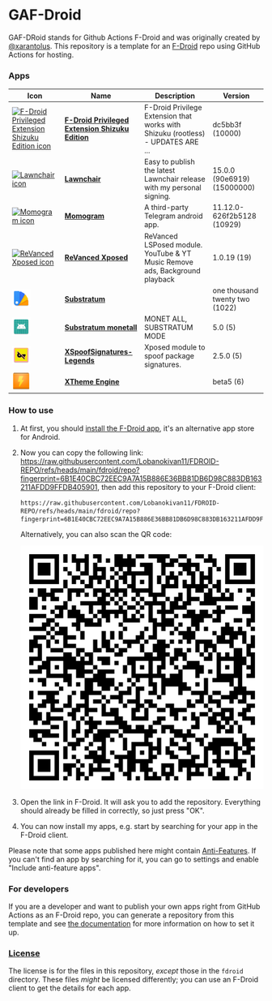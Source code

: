 # GAF-Droid

GAF-DRoid stands for Github Actions F-Droid and was originally created by [@xarantolus](https://github.com/xarantolus/fdroid).
This repository is a template for an [F-Droid](https://f-droid.org) repo using GitHub Actions for hosting.

### Apps

<!-- This table is auto-generated. Do not edit -->
| Icon | Name | Description | Version |
| --- | --- | --- | --- |
| <a href="https://github.com/Lobanokivan11/fdroid_shizuku_privileged_extension"><img src="fdroid/repo/icons/" alt="F-Droid Privileged Extension Shizuku Edition icon" width="36px" height="36px"></a> | [**F-Droid Privileged Extension Shizuku Edition**](https://github.com/Lobanokivan11/fdroid_shizuku_privileged_extension) | F-Droid Privilege Extension that works with Shizuku (rootless) - UPDATES ARE ... | dc5bb3f (10000) |
| <a href="https://github.com/Goooler/LawnchairRelease"><img src="fdroid/repo/icons/" alt="Lawnchair icon" width="36px" height="36px"></a> | [**Lawnchair**](https://github.com/Goooler/LawnchairRelease) | Easy to publish the latest Lawnchair release with my personal signing. | 15.0.0 (90e6919) (15000000) |
| <a href="https://github.com/dic1911/Momogram"><img src="fdroid/repo/icons/" alt="Momogram icon" width="36px" height="36px"></a> | [**Momogram**](https://github.com/dic1911/Momogram) | A third-party Telegram android app. | 11.12.0-626f2b5128 (10929) |
| <a href="https://github.com/chsbuffer/ReVancedXposed"><img src="fdroid/repo/icons/" alt="ReVanced Xposed icon" width="36px" height="36px"></a> | [**ReVanced Xposed**](https://github.com/chsbuffer/ReVancedXposed) | ReVanced LSPosed module. YouTube &amp; YT Music Remove ads, Background playback | 1.0.19 (19) |
| <a href="https://github.com/AndroidThemingRequiem/Substratum-apk"><img src="fdroid/repo/icons/projekt.substratum.1022.png" alt="Substratum icon" width="36px" height="36px"></a> | [**Substratum**](https://github.com/AndroidThemingRequiem/Substratum-apk) |  | one thousand twenty two (1022) |
| <a href="https://github.com/Lobanokivan11/Substratum-monetall"><img src="fdroid/repo/icons/substratum.monet.all.5.png" alt="Substratum monetall icon" width="36px" height="36px"></a> | [**Substratum monetall**](https://github.com/Lobanokivan11/Substratum-monetall) | MONET ALL, SUBSTRATUM MODE | 5.0 (5) |
| <a href="https://github.com/Lobanokivan11/XSpoofSignatures-Legends"><img src="fdroid/repo/icons/dev.materii.rushii.xspoofsignatures.5.png" alt="XSpoofSignatures-Legends icon" width="36px" height="36px"></a> | [**XSpoofSignatures-Legends**](https://github.com/Lobanokivan11/XSpoofSignatures-Legends) | Xposed module to spoof package signatures. | 2.5.0 (5) |
| <a href="https://github.com/AndroidThemingRequiem/Xtheme-Engine"><img src="fdroid/repo/icons/sg.ruqqq.XThemeEngine.6.png" alt="XTheme Engine icon" width="36px" height="36px"></a> | [**XTheme Engine**](https://github.com/AndroidThemingRequiem/Xtheme-Engine) |  | beta5 (6) |
<!-- end apps table -->

### How to use

1. At first, you should [install the F-Droid app](https://f-droid.org/), it's an alternative app store for Android.

2. Now you can copy the following link: https://raw.githubusercontent.com/Lobanokivan11/FDROID-REPO/refs/heads/main/fdroid/repo?fingerprint=6B1E40CBC72EEC9A7A15B886E36BB81DB6D98C883DB163211AFDD9FFDB405901, then add this repository to your F-Droid client:
   
   ```
   https://raw.githubusercontent.com/Lobanokivan11/FDROID-REPO/refs/heads/main/fdroid/repo?fingerprint=6B1E40CBC72EEC9A7A15B886E36BB81DB6D98C883DB163211AFDD9FFDB405901
   ```
   
    Alternatively, you can also scan the QR code:
   
   <p align="center">
      <img src=".github/qrcode.png?raw=true" alt="F-Droid repo QR code"/>
    </p>

3. Open the link in F-Droid. It will ask you to add the repository. Everything should already be filled in correctly, so just press "OK".

4. You can now install my apps, e.g. start by searching for your app in the F-Droid client.

Please note that some apps published here might contain [Anti-Features](https://f-droid.org/en/docs/Anti-Features/). If you can't find an app by searching for it, you can go to settings and enable "Include anti-feature apps".

### For developers

If you are a developer and want to publish your own apps right from GitHub Actions as an F-Droid repo, you can generate a repository from this template and see [the documentation](/docs/setup.md) for more information on how to set it up.

### [License](LICENSE)

The license is for the files in this repository, *except* those in the `fdroid` directory. These files *might* be licensed differently; you can use an F-Droid client to get the details for each app.
